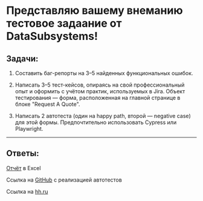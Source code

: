 # Представляю вашему внеманию тестовое задаание от DataSubsystems!

## Задачи:

1. Составить баг-репорты на 3–5 найденных функциональных ошибок.

2. Написать 3–5 тест-кейсов, опираясь на свой профессиональный опыт и оформить с учётом практик, используемых в Jira. Объект тестирования — форма, расположенная на главной странице в блоке "Request A Quote".

3. Написать 2 автотеста (один на happy path, второй — negative case) для этой формы. Предпочтительно использовать Cypress или Playwright.

---

## Ответы:

[Отчёт](https://docs.google.com/spreadsheets/d/12CW-RahCNqOP_nRQRzfLI4o7lfq_9_XC6UvrF9_80JQ/edit?gid=455475186#gid=455475186) в Excel

Ссылка на [GitHub](https://github.com/slavaroskoshnyy/DataSubsystems) с реализацией автотестов

Ссылка на [hh.ru](https://rostov.hh.ru/resume/ba67e02eff09be08bf0039ed1f5a5765644a6f)
